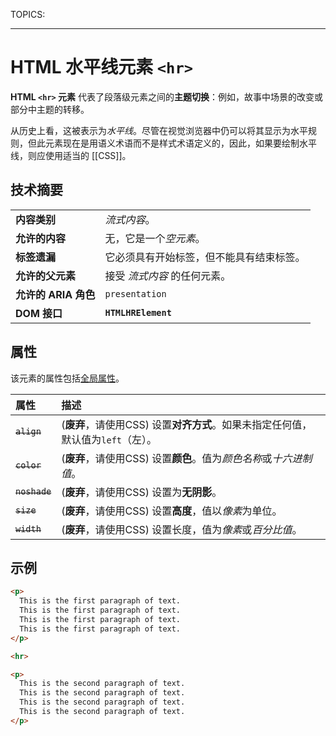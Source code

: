 TOPICS: <hr>

# HTML 水平线元素 `<hr>`

**HTML `<hr>` 元素** 代表了段落级元素之间的**主题切换**：例如，故事中场景的改变或部分中主题的转移。

从历史上看，这被表示为*水平线*。尽管在视觉浏览器中仍可以将其显示为水平规则，但此元素现在是用语义术语而不是样式术语定义的，因此，如果要绘制水平线，则应使用适当的 [[CSS]]。

## 技术摘要

|  |  |
| :-- | :-- |
| **内容类别** | *流式内容*。 |
| **允许的内容** | 无，它是一个*空元素*。 |
| **标签遗漏** | 它必须具有开始标签，但不能具有结束标签。 |
| **允许的父元素** | 接受 *流式内容* 的任何元素。|
| **允许的 ARIA 角色** | `presentation` |
| **DOM 接口** | **`HTMLHRElement`** |

## 属性

该元素的属性包括[全局属性](/zh-hans/webfrontend/HTML_Global_Attributes)。

| 属性 | 描述 |
| :-- | :-- |
| ~~`align`~~ | (**废弃**，请使用CSS) 设置**对齐方式**。如果未指定任何值，默认值为`left`（左）。|
| ~~`color`~~ | (**废弃**，请使用CSS) 设置**颜色**。值为*颜色名称*或*十六进制值*。|
| ~~`noshade`~~ | (**废弃**，请使用CSS) 设置为**无阴影**。|
| ~~`size`~~ | (**废弃**，请使用CSS) 设置**高度**，值以*像素*为单位。|
| ~~`width`~~ | (**废弃**，请使用CSS) 设置长度，值为*像素*或*百分比值*。|

## 示例

```html
<p>
  This is the first paragraph of text.
  This is the first paragraph of text.
  This is the first paragraph of text.
  This is the first paragraph of text.
</p>

<hr>

<p>
  This is the second paragraph of text.
  This is the second paragraph of text.
  This is the second paragraph of text.
  This is the second paragraph of text.
</p>
```
